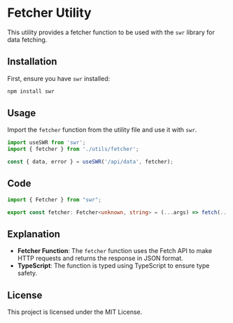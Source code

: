 # Fetcher Utility

This utility provides a fetcher function to be used with the `swr` library for data fetching.

## Installation

First, ensure you have `swr` installed:

```bash
npm install swr
```

## Usage

Import the `fetcher` function from the utility file and use it with `swr`.

```typescript
import useSWR from 'swr';
import { fetcher } from './utils/fetcher';

const { data, error } = useSWR('/api/data', fetcher);
```

## Code

```typescript
import { Fetcher } from "swr";

export const fetcher: Fetcher<unknown, string> = (...args) => fetch(...args).then((res) => res.json());
```

## Explanation

- **Fetcher Function**: The `fetcher` function uses the Fetch API to make HTTP requests and returns the response in JSON format.
- **TypeScript**: The function is typed using TypeScript to ensure type safety.

## License

This project is licensed under the MIT License.